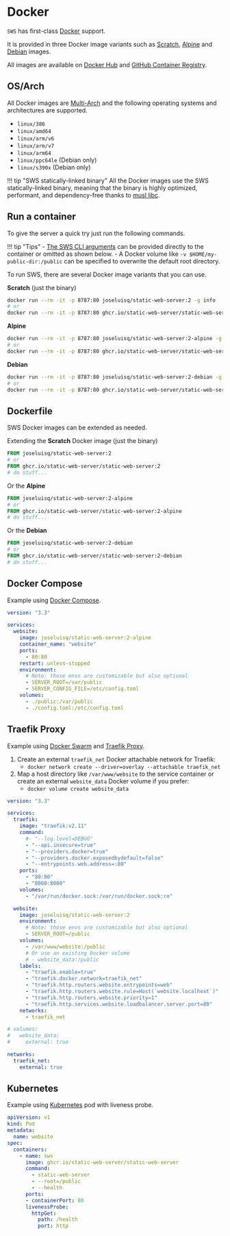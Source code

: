 # Docker

`SWS` has first-class [Docker](https://docs.docker.com/get-started/overview/) support.

It is provided in three Docker image variants such as [Scratch](https://hub.docker.com/_/scratch), [Alpine](https://hub.docker.com/_/alpine) and [Debian](https://hub.docker.com/_/debian) images.

All images are available on [Docker Hub](https://hub.docker.com/r/joseluisq/static-web-server/) and [GitHub Container Registry](https://github.com/static-web-server/static-web-server/pkgs/container/static-web-server).

## OS/Arch

All Docker images are [Multi-Arch](https://www.docker.com/blog/how-to-rapidly-build-multi-architecture-images-with-buildx/) and the following operating systems and architectures are supported.

- `linux/386`
- `linux/amd64`
- `linux/arm/v6`
- `linux/arm/v7`
- `linux/arm64`
- `linux/ppc64le` (Debian only)
- `linux/s390x` (Debian only)

!!! tip "SWS statically-linked binary"
    All the Docker images use the SWS statically-linked binary, meaning that the binary is highly optimized, performant, and dependency-free thanks to [musl libc](https://www.musl-libc.org/).

## Run a container

To give the server a quick try just run the following commands.

!!! tip "Tips"
    - [The SWS CLI arguments](../configuration/command-line-arguments.md) can be provided directly to the container or omitted as shown below.
    - A Docker volume like `-v $HOME/my-public-dir:/public` can be specified to overwrite the default root directory.

To run SWS, there are several Docker image variants that you can use.

**Scratch** (just the binary)

```sh
docker run --rm -it -p 8787:80 joseluisq/static-web-server:2 -g info
# or
docker run --rm -it -p 8787:80 ghcr.io/static-web-server/static-web-server:2 -g info
```

**Alpine**

```sh
docker run --rm -it -p 8787:80 joseluisq/static-web-server:2-alpine -g info
# or
docker run --rm -it -p 8787:80 ghcr.io/static-web-server/static-web-server:2-alpine -g info
```

**Debian**

```sh
docker run --rm -it -p 8787:80 joseluisq/static-web-server:2-debian -g info
# or
docker run --rm -it -p 8787:80 ghcr.io/static-web-server/static-web-server:2-debian -g info
```

## Dockerfile

SWS Docker images can be extended as needed.

Extending the **Scratch** Docker image (just the binary)

```Dockerfile
FROM joseluisq/static-web-server:2
# or
FROM ghcr.io/static-web-server/static-web-server:2
# do stuff...
```

Or the **Alpine**

```Dockerfile
FROM joseluisq/static-web-server:2-alpine
# or
FROM ghcr.io/static-web-server/static-web-server:2-alpine
# do stuff...
```

Or the **Debian**

```Dockerfile
FROM joseluisq/static-web-server:2-debian
# or
FROM ghcr.io/static-web-server/static-web-server:2-debian
# do stuff...
```

## Docker Compose

Example using [Docker Compose](https://docs.docker.com/compose/).

```yaml
version: "3.3"

services:
  website:
    image: joseluisq/static-web-server:2-alpine
    container_name: "website"
    ports:
      - 80:80
    restart: unless-stopped
    environment:
      # Note: those envs are customizable but also optional
      - SERVER_ROOT=/var/public
      - SERVER_CONFIG_FILE=/etc/config.toml
    volumes:
      - ./public:/var/public
      - ./config.toml:/etc/config.toml
```

## Traefik Proxy

Example using [Docker Swarm](https://docs.docker.com/engine/swarm/) and [Traefik Proxy](https://traefik.io/traefik/).

1. Create an external `traefik_net` Docker attachable network for Traefik:
    - `docker network create --driver=overlay --attachable traefik_net`
2. Map a host directory like `/var/www/website` to the service container or create an external `website_data` Docker volume if you prefer:
    - `docker volume create website_data`

```yaml
version: "3.3"

services:
  traefik:
    image: "traefik:v2.11"
    command:
      #- "--log.level=DEBUG"
      - "--api.insecure=true"
      - "--providers.docker=true"
      - "--providers.docker.exposedbydefault=false"
      - "--entrypoints.web.address=:80"
    ports:
      - "80:80"
      - "8080:8080"
    volumes:
      - "/var/run/docker.sock:/var/run/docker.sock:ro"

  website:
    image: joseluisq/static-web-server:2
    environment:
      # Note: those envs are customizable but also optional
      - SERVER_ROOT=/public
    volumes:
      - /var/www/website:/public
      # Or use an existing Docker volume
      # - website_data:/public
    labels:
      - "traefik.enable=true"
      - "traefik.docker.network=traefik_net"
      - "traefik.http.routers.website.entrypoints=web"
      - "traefik.http.routers.website.rule=Host(`website.localhost`)"
      - "traefik.http.routers.website.priority=1"
      - "traefik.http.services.website.loadbalancer.server.port=80"
    networks:
      - traefik_net

# volumes:
#   website_data:
#     external: true

networks:
  traefik_net:
    external: true
```

## Kubernetes

Example using [Kubernetes](https://kubernetes.io/docs/tasks/configure-pod-container/configure-liveness-readiness-startup-probes/) pod with liveness probe.

```yaml
apiVersion: v1
kind: Pod
metadata:
  name: website
spec:
  containers:
    - name: sws
      image: ghcr.io/static-web-server/static-web-server
      command:
        - static-web-server
        - --root=/public
        - --health
      ports:
      - containerPort: 80
      livenessProbe:
        httpGet:
          path: /health
          port: http
```

